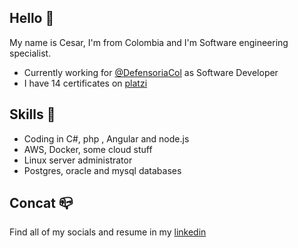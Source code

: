 ## Hello 👋

My name is Cesar, I'm from Colombia and I'm Software engineering specialist.

* Currently working for [@DefensoriaCol](https://twitter.com/DefensoriaCol) as Software Developer
* I have 14 certificates on [platzi](http://platzi.com/)

## Skills 🔧

* Coding in C#, php , Angular and node.js
* AWS, Docker, some cloud stuff 
* Linux server administrator
* Postgres, oracle and mysql databases

## Concat 📪
Find all of my socials and resume in my [linkedin](https://www.linkedin.com/in/cesarbuelvas/)
